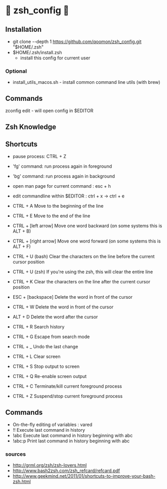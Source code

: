 # 🐚 zsh_config 🐚
## Installation
* git clone --depth 1 https://github.com/qoomon/zsh_config.git "$HOME/.zsh"
* $HOME/.zsh/install.zsh
  * install this config for current user

### Optional
* install_utils_macos.sh  - install common command line utils (with brew)

## Commands
zconfig edit - will open config in $EDITOR


## Zsh Knowledge

## Shortcuts
* pause process: CTRL + Z
 * 'fg' command: run process again in foreground
 * 'bg' command: run process again in background
* open man page for current command : esc + h
* edit commandline within $EDITOR : ctrl + x  -> ctrl + e

* CTRL + A	Move to the beginning of the line
* CTRL + E	Move to the end of the line
* CTRL + [left arrow]	Move one word backward (on some systems this is ALT + B)
* CTRL + [right arrow]	Move one word forward (on some systems this is ALT + F)
* CTRL + U (bash)	Clear the characters on the line before the current cursor position
* CTRL + U (zsh)	If you're using the zsh, this will clear the entire line
* CTRL + K	Clear the characters on the line after the current cursor position
* ESC + [backspace]	Delete the word in front of the cursor
* CTRL + W	Delete the word in front of the cursor
* ALT + D	Delete the word after the cursor
* CTRL + R	Search history
* CTRL + G	Escape from search mode
* CTRL + _	Undo the last change
* CTRL + L	Clear screen
* CTRL + S	Stop output to screen
* CTRL + Q	Re-enable screen output
* CTRL + C	Terminate/kill current foreground process
* CTRL + Z	Suspend/stop current foreground process

## Commands
* On-the-fly editing of variables : vared <VARIABLE>
* !!	Execute last command in history
* !abc	Execute last command in history beginning with abc
* !abc:p	Print last command in history beginning with abc

### sources
* http://grml.org/zsh/zsh-lovers.html
* http://www.bash2zsh.com/zsh_refcard/refcard.pdf
* http://www.geekmind.net/2011/01/shortcuts-to-improve-your-bash-zsh.html
